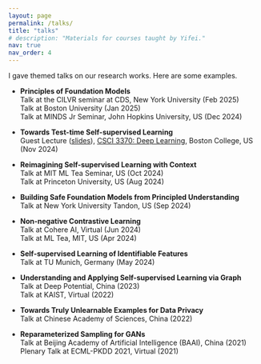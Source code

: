 ```yaml
---
layout: page
permalink: /talks/
title: "talks"
# description: "Materials for courses taught by Yifei."
nav: true
nav_order: 4
---
```


I gave themed talks on our research works. Here are some examples.

- **Principles of Foundation Models**<br>
  Talk at the CILVR seminar at CDS, New York University (Feb 2025) <br>
  Talk at Boston University (Jan 2025)<br>
  Talk at MINDS Jr Seminar, John Hopkins University, US (Dec 2024)<br>

- **Towards Test-time Self-supervised Learning**<br>
  Guest Lecture ([slides](../assets/pdf/TT-SSL-talk-Nov2024.pdf)), [CSCI 3370: Deep Learning](https://miayuanai.github.io/csci3370/f24/), Boston College, US (Nov 2024)

- **Reimagining Self-supervised Learning with Context**  
  Talk at MIT ML Tea Seminar, US (Oct 2024)<br> 
  Talk at Princeton University, US (Aug 2024) 

- **Building Safe Foundation Models from Principled Understanding**  
  Talk at New York University Tandon, US (Sep 2024)

- **Non-negative Contrastive Learning**  
  Talk at Cohere AI, Virtual (Jun 2024)  <br> 
  Talk at ML Tea, MIT, US  (Apr 2024)

- **Self-supervised Learning of Identifiable Features**  
  Talk at TU Munich, Germany (May 2024)  

- **Understanding and Applying Self-supervised Learning via Graph**  
  Talk at Deep Potential, China (2023)  <br>
  Talk at KAIST, Virtual (2022) 

- **Towards Truly Unlearnable Examples for Data Privacy**  
  Talk at Chinese Academy of Sciences, China (2022)  

- **Reparameterized Sampling for GANs**  
  Talk at Beijing Academy of Artificial Intelligence (BAAI), China (2021)  <br>
  Plenary Talk at ECML-PKDD 2021, Virtual (2021)  
